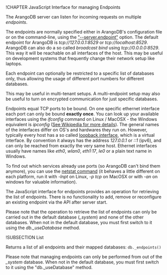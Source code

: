 !CHAPTER JavaScript Interface for managing Endpoints

The ArangoDB server can listen for incoming requests on multiple *endpoints*.

The endpoints are normally specified either in ArangoDB's configuration file or on
the command-line, using the ["--server.endpoint"](../Configuration/Arangod.md) option.
The default endpoint for ArangoDB is *tcp://127.0.0.1:8529* or *tcp://localhost:8529*.
ArangoDB can also do a so called *broadcast bind* using *tcp://0.0.0.0:8529*. This way
it will be reachable on all interfaces of the host. This may be useful
on development systems that frequently change their network setup like laptops.

Each endpoint can optionally be restricted to a specific list of databases
only, thus allowing the usage of different port numbers for different databases.

This may be useful in multi-tenant setups. 
A multi-endpoint setup may also be useful to turn on encrypted communication for
just specific databases.

Endpoints equal TCP ports to be bound. On one specific ethernet interface each port
can only be bound **exactly once**. You can look up your available interfaces using
the *ifconfig* command on Linux / MacOSX - the Windows equivalent is *ipconfig*
([See Wikipedia for more details](http://en.wikipedia.org/wiki/Ifconfig)).
The general names of the interfaces differ on OS's and hardwares they run on.
However, typically every host has a so called
[loopback interface](http://en.wikipedia.org/wiki/Loop_device), which is a
virtual interface. By convention it always has the address *127.0.0.1* or *::1* (ipv6),
and can only be reached from exactly the very same host.
Ethernet interfaces usually have names like *eth0*, *wlan0*, *eth1:17*, *le0* or
a plain text name in Windows.

To find out which services already use ports (so ArangoDB can't bind them anymore),
you can use the [netstat command](http://en.wikipedia.org/wiki/Netstat)
(it behaves a little different on each platform, run it with *-lnpt* on Linux, *-p tcp*
on MacOSX or with *-an* on windows for valuable information).

The JavaScript interface for endpoints provides an operation for retrieving the
list of endpoints. There is no functionality to add, remove or reconfigure an 
existing endpoint via the API after server start.

Please note that the operation to retrieve the list of endpoints can only be carried 
out in the default database (*_system*) and none of the other databases.
When not in the default database, you must first switch to it using the 
*db._useDatabase* method.

!SUBSECTION List

<!-- js/server/modules/@arangodb/arango-database.js -->

Returns a list of all endpoints and their mapped databases: `db._endpoints()`

Please note that managing endpoints can only be performed from out of the
*_system* database. When not in the default database, you must first switch
to it using the "db._useDatabase" method.
